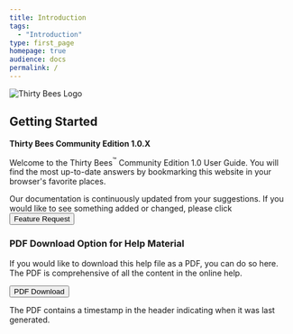 ```yaml
---
title: Introduction
tags:
  - "Introduction"
type: first_page
homepage: true
audience: docs
permalink: /
---
```

![Thirty Bees Logo]({{site.baseurl}}/common_images/thirty-bees-logo.png)
## Getting Started
 **Thirty Bees Community Edition 1.0.X**

Welcome to the Thirty Bees<sup>&trade;</sup> Community Edition 1.0 User Guide. You will find the most up-to-date answers by bookmarking this website in your browser's favorite places.

Our documentation is continuously updated from your suggestions. If you would like to see something added or changed, please click <a target="_blank" class="noCrossRef" href="{{base}}/thirtybees/pdf/thirtybees_devdocs.pdf"><button type="button" class="btn btn-primary btn-block" aria-label="Left Align"><span class="glyphicon glyphicons-link" aria-hidden="true"></span> Feature Request</button></a>

### PDF Download Option for Help Material

If you would like to download this help file as a PDF, you can do so here. The PDF is comprehensive of all the content in the online help.   

<a target="_blank" class="noCrossRef" href="{{base}}/thirtybees/pdf/thirtybees_devdocs.pdf"><button type="button" class="btn btn-default" aria-label="Left Align"><span class="glyphicon glyphicon-download-alt" aria-hidden="true"></span> PDF Download</button></a>

The PDF contains a timestamp in the header indicating when it was last generated.


